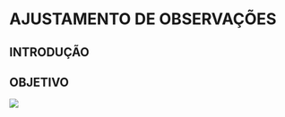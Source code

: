 # AJUSTAMENTO DE OBSERVAÇÕES
## INTRODUÇÃO
## OBJETIVO
![](https://m.media-amazon.com/images/I/81y4GYhdnKL._AC_UF894,1000_QL80_.jpg)
